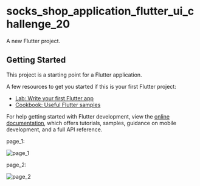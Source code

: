 # socks_shop_application_flutter_ui_challenge_20

A new Flutter project.

## Getting Started

This project is a starting point for a Flutter application.

A few resources to get you started if this is your first Flutter project:

- [Lab: Write your first Flutter app](https://docs.flutter.dev/get-started/codelab)
- [Cookbook: Useful Flutter samples](https://docs.flutter.dev/cookbook)

For help getting started with Flutter development, view the
[online documentation](https://docs.flutter.dev/), which offers tutorials,
samples, guidance on mobile development, and a full API reference.



page_1: 


![page_1](https://github.com/VITianLalit/Socks_Shop_Application_ui_design_flutter_ui_challenge_20.github.io-/assets/98540540/316ad02b-4e71-4fd9-8c43-b8ce0e1953e0)


page_2:


![page_2](https://github.com/VITianLalit/Socks_Shop_Application_ui_design_flutter_ui_challenge_20.github.io-/assets/98540540/33512dce-e63d-4be4-b38a-3c7131ca380f)
